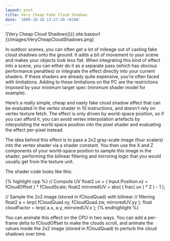 ```yaml
---
layout: post
title: Very Cheap Fake Cloud Shadows
date: '2009-10-18 13:27:30 +0100'
---
```


![Very Cheap Cloud Shadows]({{ site.baseurl }}/images/VeryCheapCloudShadows.png)

In outdoor scenes, you can often get a lot of mileage out of casting fake cloud shadows onto the ground. It adds a bit of movement to your scene and makes your objects look less flat. When integrating this kind of effect into a scene, you can either do it as a separate pass (which has obvious performance penalties) or integrate the effect directly into your current shaders. If these shaders are already quite expensive, you’re often faced with limitations. Adding to these limitations on the PC are the restrictions imposed by your minimum target spec (minimum shader model for example).

Here’s a really simple, cheap and nasty fake cloud shadow effect that can be evaluated in the vertex shader in 10 instructions, and doesn’t rely on vertex texture fetch. The effect is only driven by world-space position, so if you can afford it, you can avoid vertex interpolation artefacts by interpolating the world space position into the pixel shader and evaluating the effect per-pixel instead.

The idea behind this effect is to pass a 2x2 gray-scale image (four scalars) into the vertex shader via a shader constant. You then use the X and Z components of your world-space position to sample this image in the shader, performing the bilinear filtering and mirroring logic that you would usually get from the texture unit.

The shader code looks like this:

{% highlight cpp %}
// Compute UV
float2 uv = ( Input.Position.xz + fCloudOffset ) * fCloudScale;
float2 mirroredUV = abs( ( frac( uv ) * 2 ) - 1 );

// Sample the 2x2 image (stored in fCloudQuad) with bilinear
// filtering
float2 a = lerp( fCloudQuad.xy, fCloudQuad.zw, mirroredUV.yy );
float cloudFactor = lerp( a.x, a.y, mirroredUV.x );
{% endhighlight %}

You can animate this effect on the CPU in two ways. You can add a per-frame delta to fCloudOffset to make the clouds scroll, and animate the values inside the 2x2 image (stored in fCloudQuad) to perturb the cloud shadows over time.
